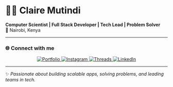 # 👩‍💻 Claire Mutindi  

**Computer Scientist | Full Stack Developer | Tech Lead | Problem Solver**  
📍 Nairobi, Kenya  

---

### 🌐 Connect with me  

<p align="center">
  <a href="https://ceeportfolio.netlify.app/" target="_blank">
    <img src="https://img.shields.io/badge/Portfolio-%230077B5.svg?&style=for-the-badge&logo=vercel&logoColor=white" alt="Portfolio"/>
  </a>
  <a href="https://www.instagram.com/__clairem" target="_blank">
    <img src="https://img.shields.io/badge/Instagram-%23E4405F.svg?&style=for-the-badge&logo=instagram&logoColor=white" alt="Instagram"/>
  </a>
  <a href="https://www.threads.net/@__clairem" target="_blank">
    <img src="https://img.shields.io/badge/Threads-%23000000.svg?&style=for-the-badge&logo=threads&logoColor=white" alt="Threads"/>
  </a>
  <a href="https://www.linkedin.com/in/claire-mutindi-0b5469252" target="_blank">
    <img src="https://img.shields.io/badge/LinkedIn-%230A66C2.svg?&style=for-the-badge&logo=linkedin&logoColor=white" alt="LinkedIn"/>
  </a>
</p>

---

✨ *Passionate about building scalable apps, solving problems, and leading teams in tech.*
